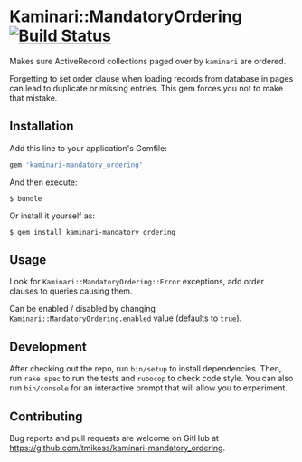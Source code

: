 # Kaminari::MandatoryOrdering [![Build Status](https://travis-ci.org/tmikoss/kaminari-mandatory_ordering.svg?branch=master)](https://travis-ci.org/tmikoss/kaminari-mandatory_ordering)

Makes sure ActiveRecord collections paged over by `kaminari` are ordered.

Forgetting to set order clause when loading records from database in pages can lead to duplicate or missing entries. This gem forces you not to make that mistake.

## Installation

Add this line to your application's Gemfile:

```ruby
gem 'kaminari-mandatory_ordering'
```

And then execute:

    $ bundle

Or install it yourself as:

    $ gem install kaminari-mandatory_ordering

## Usage

Look for `Kaminari::MandatoryOrdering::Error` exceptions, add order clauses to queries causing them.

Can be enabled / disabled by changing  `Kaminari::MandatoryOrdering.enabled` value (defaults to `true`).

## Development

After checking out the repo, run `bin/setup` to install dependencies. Then, run `rake spec` to run the tests and `rubocop` to check code style. You can also run `bin/console` for an interactive prompt that will allow you to experiment.

## Contributing

Bug reports and pull requests are welcome on GitHub at https://github.com/tmikoss/kaminari-mandatory_ordering.

